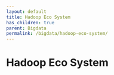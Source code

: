 ```yaml
---
layout: default
title: Hadoop Eco System
has_children: true
parent: Bigdata
permalink: /bigdata/hadoop-eco-system/
---
```


# Hadoop Eco System
